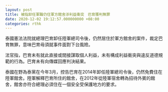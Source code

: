```yaml
---
layout: post
title: 被指卸任軍職仍住軍方館舍涉利益衝突　巴育獲判無罪
date: 2020-12-02 19:12:57.000000000 +08:00
categories: rthk
---
```


泰國憲法法院就總理巴育卸任陸軍總司令後，仍然居住於軍方館舍的案件，裁定巴育無罪，意味巴育毋須就事件面對下台風險。

法官指，巴育未有就此直接或間接謀取個人利益，未有構成利益衝突與違反道德規範的行為。巴育未有向傳媒回應判決結果。

泰國在野為泰黨在今年3月，控告巴育在2014年卸任陸軍總司令後，仍然免費住在陸軍館舍。陸軍解釋巴育所住的館舍，在2012年從陸軍宿舍轉為招待外賓的館舍，館舍亦符合總理必須住在一個安全受保護地方的要求。
